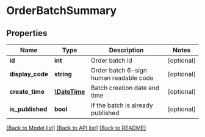 # OrderBatchSummary

## Properties
Name | Type | Description | Notes
------------ | ------------- | ------------- | -------------
**id** | **int** | Order batch id | [optional] 
**display_code** | **string** | Order batch 6-sign human readable code | [optional] 
**create_time** | [**\DateTime**](\DateTime.md) | Batch creation date and time | [optional] 
**is_published** | **bool** | If the batch is already published | [optional] 

[[Back to Model list]](../README.md#documentation-for-models) [[Back to API list]](../README.md#documentation-for-api-endpoints) [[Back to README]](../README.md)


